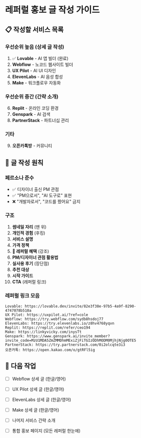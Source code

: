 # 레퍼럴 홍보 글 작성 가이드

## 📋 작성할 서비스 목록

### 우선순위 높음 (상세 글 작성)
1. ✅ **Lovable** - AI 앱 빌더 (완료)
2. **Webflow** - 노코드 웹사이트 빌더
3. **UX Pilot** - AI UI 디자인
4. **ElevenLabs** - AI 음성 합성
5. **Make** - 워크플로우 자동화

### 우선순위 중간 (간략 소개)
6. **Replit** - 온라인 코딩 환경
7. **Genspark** - AI 검색
8. **PartnerStack** - 파트너십 관리

### 기타
9. **오픈카톡방** - 커뮤니티

## 🎯 글 작성 원칙

### 페르소나 준수
- ✅ 디자이너 출신 PM 관점
- ✅ "PM으로서", "AI 도구로" 표현
- ❌ "개발자로서", "코드를 짰어요" 금지

### 구조
1. **썸네일 자리** (맨 위)
2. **개인적 경험** (후킹)
3. **서비스 설명**
4. **가격 정책**
5. **🎁 레퍼럴 혜택** (강조)
6. **PM/디자이너 관점 활용법**
7. **실사용 후기** (장단점)
8. **추천 대상**
9. **시작 가이드**
10. **CTA** (레퍼럴 링크)

### 레퍼럴 링크 모음

```
Lovable: https://lovable.dev/invite/82e3f38e-97b5-4a9f-8290-4747078b510a
UX Pilot: https://uxpilot.ai/?ref=cole
Webflow: https://try.webflow.com/sydb8hsdoj77
ElevenLabs: https://try.elevenlabs.io/z8hv4768yqvn
Replit: https://replit.com/refer/ceo194
Make: https://linkyvicky.com/inysTt
Genspark: https://www.genspark.ai/invite_member?invite_code=MzU1MDA5ZmZMMDhmMExiZjFiTGIzODhMODM0MjhjNjg0OTE5
PartnerStack: https://try.partnerstack.com/0i2olcqte3i3
오픈카톡: https://open.kakao.com/o/gtRFl5ig
```

## 📝 다음 작업

- [ ] Webflow 상세 글 (한글/영어)
- [ ] UX Pilot 상세 글 (한글/영어)
- [ ] ElevenLabs 상세 글 (한글/영어)
- [ ] Make 상세 글 (한글/영어)
- [ ] 나머지 서비스 간략 소개
- [ ] 통합 홍보 페이지 (모든 레퍼럴 한눈에)

